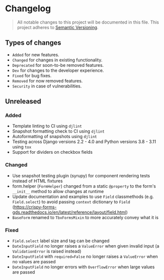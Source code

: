 # Changelog

> All notable changes to this project will be documented in this file. This project adheres to [Semantic Versioning](https://semver.org/spec/v2.0.0.html).

## Types of changes

-   `Added` for new features.
-   `Changed` for changes in existing functionality.
-   `Deprecated` for soon-to-be removed features.
-   `Dev` for changes to the developer experience.
-   `Fixed` for bug fixes.
-   `Removed` for now removed features.
-   `Security` in case of vulnerabilities.

## Unreleased

### Added

-   Template linting to CI using `djlint`
-   Snapshot formatting check to CI using `djlint`
-   Autoformatting of snapshots using `djlint`
-   Testing across Django versions 2.2 - 4.0 and Python versions 3.8 - 3.11 using `tox`
-   Support for dividers on checkbox fields

### Changed

-   Use snapshot testing plugin (syrupy) for component rendering tests instead of HTML fixtures
-   form.helper (`FormHelper`) changed from a static `@property` to the form's `__init__` method to allow changes at runtime
-   Update documentation and examples to use `Field` classmethods (e.g. `Field.select`) to avoid passing `context` dictionary to `Field` (https://crispy-forms-gds.readthedocs.io/en/latest/reference/layout/field.html)
-   `BaseForm` renamed to `TbxFormsMixin` to more accurately convey what it is

### Fixed

-   `Field.select` label size and tag can be changed
-   `DateInputField` no longer raises a `ValueError` when given invalid input (a `ValidationError` is raised instead)
-   `DateInputField` with `required=False` no longer raises a `ValueError` when no values are passed
-   `DateInputField` no longer errors with `OverflowError` when large values are passed
